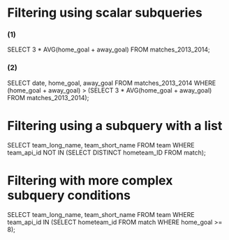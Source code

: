 # Filtering using scalar subqueries

### (1)
SELECT 
	3 * AVG(home_goal + away_goal)
FROM matches_2013_2014;

### (2)
SELECT 
    date,
	home_goal,
	away_goal
FROM  matches_2013_2014
WHERE (home_goal + away_goal) > 
       (SELECT 3 * AVG(home_goal + away_goal)
        FROM matches_2013_2014); 

# Filtering using a subquery with a list
SELECT 
	team_long_name,
	team_short_name
FROM team 
WHERE team_api_id NOT IN
     (SELECT DISTINCT hometeam_ID  FROM match);

# Filtering with more complex subquery conditions
SELECT
	team_long_name,
	team_short_name
FROM team
WHERE team_api_id IN
	  (SELECT hometeam_id 
       FROM match
       WHERE home_goal >= 8);